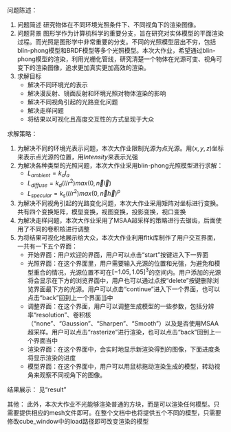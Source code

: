 问题陈述：
1. 问题简述
   研究物体在不同环境光照条件下、不同视角下的渲染图像。
2. 问题背景
   图形学作为计算机科学的重要分支，旨在研究对实体模型的平面渲染过程。而光照是图形学中非常重要的分支。不同的光照模型层出不穷，包括blin-phong模型和BRDF模型等多个光照模型。本次大作业，希望通过blin-phong模型的渲染，利用光栅化管线，研究清楚一个物体在光源可变、视角可变下的渲染图像，追求更加真实更加高效的渲染。
3. 求解目标
   - 解决不同环境光的表示
   - 解决漫反射、镜面反射和环境光照对物体渲染的影响
   - 解决不同视角引起的光路变化问题
   - 解决走样问题
   - 将结果以可视化且高度交互性的方式呈现于大众

求解策略：
1. 为解决不同的环境光表示问题，本次大作业限制光源为点光源。用$(x,y,z)$坐标来表示点光源的位置，用$Intensity$来表示光强
2. 为解决各种类型的光照问题，本次大作业采用blin-phong光照模型进行求解：
   - $L_{ambient}=k_aI_a$
   - $L_{diffuse}=k_d(I/r^2)max(0,\vec{n} \vec{l})$
   - $L_{specular}=k_s(I/r^2)max(0,\vec{n} \vec{h})^p$
3. 为解决不同视角引起的光路变化问题，本次大作业采用矩阵对坐标进行变换。共有四个变换矩阵，模型变换，视图变换，投影变换，视口变换
4. 为解决走样问题，本次大作业采用了MSAA超采样的策略进行去锯齿，后面使用了不同的卷积核进行调整
5. 为将结果可视化地展示给大众，本次大作业利用fltk库制作了用户交互界面，一共有一下五个界面：
   - 开始界面：用户欢迎的界面，用户可以点击“start”按键进入下一界面
   - 光照界面：在这个界面里，用户需要输入光源的位置和光强，为避免和模型重合的情况，光源位置不可在$[-1.05,1.05]^3$的空间内。用户添加的光源将会显示在下方的浏览界面中，用户也可以通过点按“delete”按键删除浏览界面最下方的光源。用户可以点击“continue”进入下一个界面，也可以点击“back”回到上一个界面当中
   - 调整界面：在这个界面，用户可以调整生成模型的一些参数，包括分辨率“resolution”、卷积核（“none”、“Gaussion”、“Sharpen”、“Smooth”）以及是否使用MSAA超采样。用户可以点击“rasterize”进行渲染，也可以点击“back”回到上一个界面当中
   - 渲染界面：在这个界面中，会实时地显示新渲染得到的图像，下面进度条将显示渲染的进度
   - 模型界面：在这个界面中，用户可以用鼠标拖动渲染生成的模型，转动视角来观察不同视角下的图像。

结果展示：
见“result”

其他：
此外，本次大作业不光能够渲染普通的方块，而是可以渲染任何模型。只需要提供相应的mesh文件即可。在整个文档中也将提供五个不同的模型，只需要修改cube_window中的load路径即可改变渲染的模型